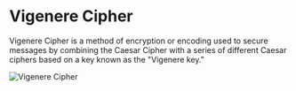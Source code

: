 # Vigenere Cipher
Vigenere Cipher is a method of encryption or encoding used to secure messages by combining the Caesar Cipher with a series of different Caesar ciphers based on a key known as the "Vigenere key."

![Vigenere Cipher](https://i.imgur.com/rtFTBqV.png)